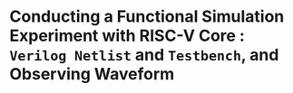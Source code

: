 # Conducting a Functional Simulation Experiment with RISC-V Core : `Verilog Netlist` and `Testbench`, and Observing Waveform
